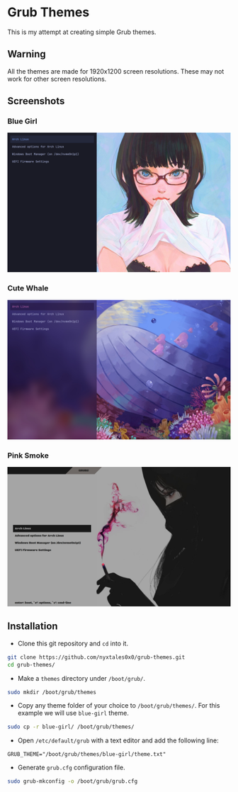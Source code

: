 # Grub Themes

This is my attempt at creating simple Grub themes.

## Warning

All the themes are made for 1920x1200 screen resolutions. These may not work for other screen resolutions.

## Screenshots

### Blue Girl

![](./blue-girl/preview.png)

### Cute Whale

![](./cute-whale/preview.png)

### Pink Smoke

![](./pink-smoke/preview.png)

## Installation

- Clone this git repository and `cd` into it.

```bash
git clone https://github.com/nyxtales0x0/grub-themes.git
cd grub-themes/
```

- Make a `themes` directory under `/boot/grub/`.

```bash
sudo mkdir /boot/grub/themes
```

- Copy any theme folder of your choice to `/boot/grub/themes/`. For this example we will use `blue-girl` theme.

```bash
sudo cp -r blue-girl/ /boot/grub/themes/
```

- Open `/etc/default/grub` with a text editor and add the following line:

```
GRUB_THEME="/boot/grub/themes/blue-girl/theme.txt"
```

- Generate `grub.cfg` configuration file.
```bash
sudo grub-mkconfig -o /boot/grub/grub.cfg
```